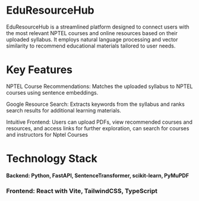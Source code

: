 # EduResourceHub

EduResourceHub is a streamlined platform designed to connect users with the most relevant NPTEL courses and online resources based on their uploaded syllabus. It employs natural language processing and vector similarity to recommend educational materials tailored to user needs.

# Key Features

NPTEL Course Recommendations: Matches the uploaded syllabus to NPTEL courses using sentence embeddings.

Google Resource Search: Extracts keywords from the syllabus and ranks search results for additional learning materials.

Intuitive Frontend: Users can upload PDFs, view recommended courses and resources, and access links for further exploration, can search for courses and instructors for Nptel Courses

# Technology Stack

#### Backend: Python, FastAPI, SentenceTransformer, scikit-learn, PyMuPDF

### Frontend: React with Vite, TailwindCSS, TypeScript
